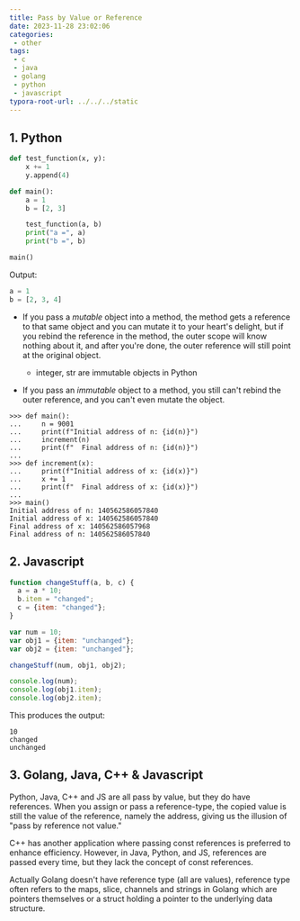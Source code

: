```yaml
---
title: Pass by Value or Reference
date: 2023-11-28 23:02:06
categories:
 - other
tags:
 - c
 - java
 - golang
 - python
 - javascript
typora-root-url: ../../../static
---
```


## 1. Python

```python
def test_function(x, y):
    x += 1
    y.append(4)

def main():
    a = 1
    b = [2, 3]

    test_function(a, b)
    print("a =", a)
    print("b =", b)

main()
```

Output:

```python
a = 1
b = [2, 3, 4]
```

- If you pass a *mutable* object into a method, the method gets a reference to that same object and you can mutate it to your heart's delight, but if you rebind the reference in the method, the outer scope will know nothing about it, and after you're done, the outer reference will still point at the original object. 
  - integer, str are immutable objects in Python

- If you pass an *immutable* object to a method, you still can't rebind the outer reference, and you can't even mutate the object.

```shell
>>> def main():
...     n = 9001
...     print(f"Initial address of n: {id(n)}")
...     increment(n)
...     print(f"  Final address of n: {id(n)}")
...
>>> def increment(x):
...     print(f"Initial address of x: {id(x)}")
...     x += 1
...     print(f"  Final address of x: {id(x)}")
...
>>> main()
Initial address of n: 140562586057840
Initial address of x: 140562586057840
Final address of x: 140562586057968
Final address of n: 140562586057840
```

## 2. Javascript

```js
function changeStuff(a, b, c) {
  a = a * 10;
  b.item = "changed";
  c = {item: "changed"};
}

var num = 10;
var obj1 = {item: "unchanged"};
var obj2 = {item: "unchanged"};

changeStuff(num, obj1, obj2);

console.log(num);
console.log(obj1.item);
console.log(obj2.item);
```

This produces the output:

```none
10
changed
unchanged
```

## 3. Golang, Java, C++ & Javascript 

Python, Java, C++ and JS are all pass by value, but they do have references. When you assign or pass a reference-type, the copied value is still the value of the reference, namely the address, giving us the illusion of "pass by reference not value."

C++ has another application where passing const references is preferred to enhance efficiency. However, in Java, Python, and JS, references are passed every time, but they lack the concept of const references.

Actually Golang doesn't have reference type (all are values), reference type often refers to the maps, slice, channels and strings in Golang which are pointers themselves or a struct holding a pointer to the underlying data structure. 
